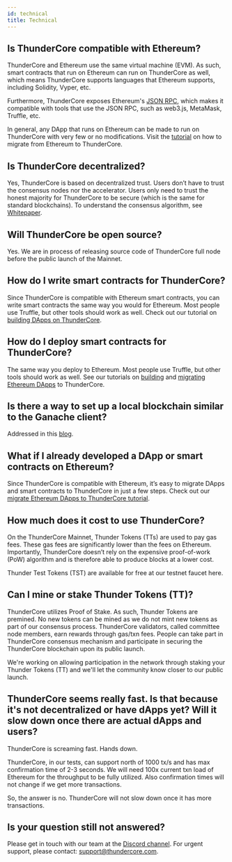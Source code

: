 ```yaml
---
id: technical
title: Technical
---
```


## Is ThunderCore compatible with Ethereum?
ThunderCore and Ethereum use the same virtual machine (EVM). As such, smart contracts that run on Ethereum can run on ThunderCore as well, which means ThunderCore supports languages that Ethereum supports, including Solidity, Vyper, etc.

Furthermore, ThunderCore exposes Ethereum's [JSON RPC](https://github.com/ethereum/wiki/wiki/JSON-RPC), which makes it compatible with tools that use the JSON RPC, such as web3.js, MetaMask, Truffle, etc.

In general, any DApp that runs on Ethereum can be made to run on ThunderCore with very few or no modifications. Visit the [tutorial](migrate-to-thunder.md) on how to migrate from Ethereum to ThunderCore.

## Is ThunderCore decentralized?
Yes, ThunderCore is based on decentralized trust. Users don’t have to trust the consensus nodes nor the accelerator. Users only need to trust the honest majority for ThunderCore to be secure (which is the same for standard blockchains). To understand the consensus algorithm, see [Whitepaper](https://docs.thundercore.com/thunder-whitepaper.pdf).

## Will ThunderCore be open source? 
Yes. We are in process of releasing source code of ThunderCore full node before the public launch of the Mainnet.

## How do I write smart contracts for ThunderCore? 
Since ThunderCore is compatible with Ethereum smart contracts, you can write smart contracts the same way you would for Ethereum. Most people use Truffle, but other tools should work as well. Check out our tutorial on [building DApps on ThunderCore](build_a_dapp_on_thundercore_testnet.md).

## How do I deploy smart contracts for ThunderCore? 
The same way you deploy to Ethereum. Most people use Truffle, but other tools should work as well. See our tutorials on [building](build_a_dapp_on_thundercore_testnet.md) and [migrating Ethereum DApps](migrate-to-thunder.md) to ThunderCore.

## Is there a way to set up a local blockchain similar to the Ganache client? 
Addressed in this [blog](https://medium.com/thundercore/introducing-thundercore-local-chain-af72cae9412f).

## What if I already developed a DApp or smart contracts on Ethereum? 
Since ThunderCore is compatible with Ethereum, it’s easy to migrate DApps and smart contracts to ThunderCore in just a few steps. Check out our [migrate Ethereum DApps to ThunderCore tutorial](migrate-to-thunder.md).

## How much does it cost to use ThunderCore? 
On the ThunderCore Mainnet, Thunder Tokens (TTs) are used to pay gas fees. These gas fees are significantly lower than the fees on Ethereum. Importantly, ThunderCore doesn’t rely on the expensive proof-of-work (PoW) algorithm and is therefore able to produce blocks at a lower cost.

Thunder Test Tokens (TST) are available for free at our testnet faucet here.

## Can I mine or stake Thunder Tokens (TT)?
ThunderCore utilizes Proof of Stake. As such, Thunder Tokens are premined. No new tokens can be mined as we do not mint new tokens as part of our consensus process. ThunderCore validators, called committee node members, earn rewards through gas/txn fees. People can take part in ThunderCore consensus mechanism and participate in securing the ThunderCore blockchain upon its public launch. 

We're working on allowing participation in the network through staking your Thunder Tokens (TT) and we'll let the community know closer to our public launch.

## ThunderCore seems really fast. Is that because it's not decentralized or have dApps yet? Will it slow down once there are actual dApps and users?
ThunderCore is screaming fast. Hands down.

ThunderCore, in our tests, can support north of 1000 tx/s and has max confirmation time of 2-3 seconds. We will need 100x current txn load of Ethereum for the throughput to be fully utilized. Also confirmation times will not change if we get more transactions. 

So, the answer is no. ThunderCore will not slow down once it has more transactions.

## Is your question still not answered? 
Please get in touch with our team at the [Discord channel](https://discord.gg/5EbxXfw). For urgent support, please contact: [support@thundercore.com](mailto:support@thundercore.com).

